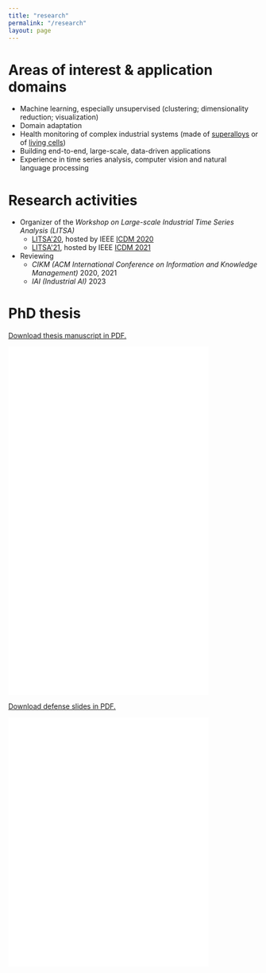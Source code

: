```yaml
---
title: "research"
permalink: "/research"
layout: page
---
```


# Areas of interest & application domains

* Machine learning, especially unsupervised (clustering; dimensionality reduction; visualization)
* Domain adaptation
* Health monitoring of complex industrial systems (made of [superalloys](https://en.wikipedia.org/wiki/CFM_International_LEAP) or of [living cells](https://en.wikipedia.org/wiki/Caenorhabditis_elegans))
* Building end-to-end, large-scale, data-driven applications
* Experience in time series analysis, computer vision and natural language processing

# Research activities

* Organizer of the *Workshop on Large-scale Industrial Time Series Analysis (LITSA)*
  * [LITSA'20](https://lipn.github.io/LITSA2020/), hosted by IEEE [ICDM 2020](http://icdm2020.bigke.org/)
  * [LITSA'21](https://lipn.github.io/LITSA2021/), hosted by IEEE [ICDM 2021](https://icdm2021.auckland.ac.nz/)
* Reviewing 
  * *CIKM (ACM International Conference on Information and Knowledge Management)* 2020, 2021
  * *IAI (Industrial AI)* 2023

# PhD thesis

<p><a href="/files/Forest2021-manuscrit.pdf"> Download thesis manuscript in PDF.</a></p>
<p><embed src="/files/Forest2021-manuscrit.pdf" width="80%" height="700px" /></p>

<p><a href="/files/Forest2021-defense.pdf"> Download defense slides in PDF.</a></p>
<p><embed src="/files/Forest2021-defense.pdf" width="80%" height="500px" /></p>
